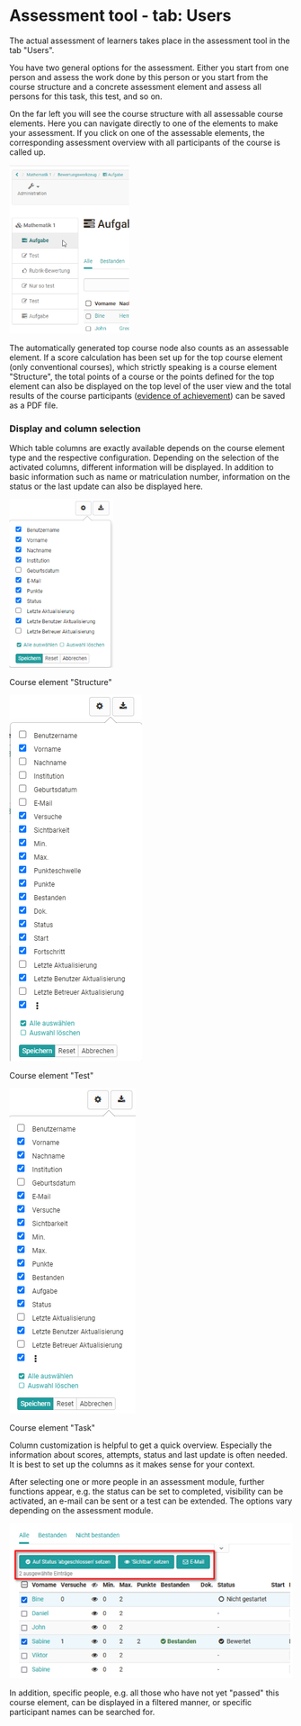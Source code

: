 # Assessment tool - tab: Users

The actual assessment of learners takes place in the assessment tool in the
tab "Users".

You have two general options for the assessment. Either you start from one
person and assess the work done by this person or you start from the course
structure and a concrete assessment element and assess all persons for this
task, this test, and so on.

On the far left you will see the course structure with all assessable course
elements. Here you can navigate directly to one of the elements to make your
assessment. If you click on one of the assessable elements, the corresponding
assessment overview with all participants of the course is called up.

![](assets/Bewertungswerkzeug_16.png)

The automatically generated top course node also counts as an assessable
element. If a score calculation has been set up for the top course element
(only conventional courses), which strictly speaking is a course element
"Structure", the total points of a course or the points defined for the top
element can also be displayed on the top level of the user view and the total
results of the course participants ([evidence of
achievement](../e-assessment/Performance_assessment.md)) can be saved as a PDF file.

### Display and column selection

Which table columns are exactly available depends on the course element type
and the respective configuration. Depending on the selection of the activated
columns, different information will be displayed. In addition to basic
information such as name or matriculation number, information on the status or
the last update can also be displayed here.

![](assets/Bewertungswerkzeug_Struktur_Spalte_16.png)

Course element "Structure"

![](assets/Bewertungswerkzeug_Test_Spalte_16.png)

Course element "Test"

![](assets/Bewertungswerkzeug_Aufgabe_Spalte_16.png)

Course element "Task"  
  
Column customization is helpful to get a quick overview. Especially the
information about scores, attempts, status and last update is often needed. It
is best to set up the columns as it makes sense for your context.

After selecting one or more people in an assessment module, further functions
appear, e.g. the status can be set to completed, visibility can be activated,
an e-mail can be sent or a test can be extended. The options vary depending on
the assessment module.

![](assets/Bewerungswerkzeug_Funktionen_erscheinen.png)

In addition, specific people, e.g. all those who have not yet "passed" this
course element, can be displayed in a filtered manner, or specific participant
names can be searched for.
